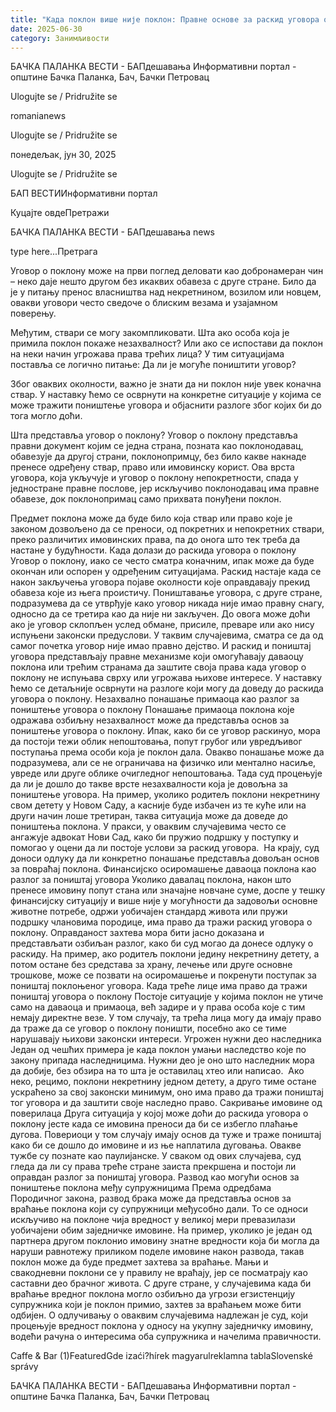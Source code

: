 ```yaml
---
title: "Када поклон више није поклон: Правне основе за раскид уговора о поклону"
date: 2025-06-30
category: Занимљивости
---
```


БАЧКА ПАЛАНКА ВЕСТИ - БАПдешавања Информативни портал - општине Бачка Паланка, Бач, Бачки Петровац

Ulogujte se / Pridružite se

romanianews

Ulogujte se / Pridružite se

понедељак, јун 30, 2025

Ulogujte se / Pridružite se

БАП ВЕСТИИнформативни портал

Куцајте овдеПретражи

БАЧКА ПАЛАНКА ВЕСТИ - БАПдешавања news

type here...Претрага

Уговор о поклону може на први поглед деловати као добронамеран чин – неко даје нешто другом без икаквих обавеза с друге стране. Било да је у питању пренос власништва над некретнином, возилом или новцем, овакви уговори често сведоче о блиским везама и узајамном поверењу.

Међутим, ствари се могу закомпликовати. Шта ако особа која је примила поклон покаже незахвалност? Или ако се испостави да поклон на неки начин угрожава права трећих лица? У тим ситуацијама поставља се логично питање: Да ли је могуће поништити уговор?


Због оваквих околности, важно је знати да ни поклон није увек коначна ствар. У наставку ћемо се осврнути на конкретне ситуације у којима се може тражити поништење уговора и објаснити разлоге због којих би до тога могло доћи.


Шта представља уговор о поклону?
Уговор о поклону представља правни документ којим се једна страна, позната као поклонодавац, обавезује да другој страни, поклонопримцу, без било какве накнаде пренесе одређену ствар, право или имовинску корист.
Ова врста уговора, која укључује и уговор о поклону непокретности, спада у једностране правне послове, јер искључиво поклонодавац има правне обавезе, док поклонопримац само прихвата понуђени поклон.


Предмет поклона може да буде било која ствар или право које је законом дозвољено да се преноси, од покретних и непокретних ствари, преко различитих имовинских права, па до онога што тек треба да настане у будућности.
Када долази до раскида уговора о поклону
Уговор о поклону, иако се често сматра коначним, ипак може да буде окончан или оспорен у одређеним ситуацијама. Раскид настаје када се након закључења уговора појаве околности које оправдавају прекид обавеза које из њега проистичу.
Поништавање уговора, с друге стране, подразумева да се утврђује како уговор никада није имао правну снагу, односно да се третира као да није ни закључен. До овога може доћи ако је уговор склопљен услед обмане, присиле, преваре или ако нису испуњени законски предуслови. У таквим случајевима, сматра се да од самог почетка уговор није имао правно дејство.
И раскид и поништај уговора представљају правне механизме који омогућавају даваоцу поклона или трећим странама да заштите своја права када уговор о поклону не испуњава сврху или угрожава њихове интересе.
У наставку ћемо се детаљније осврнути на разлоге који могу да доведу до раскида уговора о поклону.
Незахвално понашање примаоца као разлог за поништење уговора о поклону
Понашање примаоца поклона које одражава озбиљну незахвалност може да представља основ за поништење уговора о поклону. Ипак, како би се уговор раскинуо, мора да постоји тежи облик непоштовања, попут грубог или увредљивог поступања према особи која је поклон дала.
Овакво понашање може да подразумева, али се не ограничава на физичко или ментално насиље, увреде или друге облике очигледног непоштовања. Тада суд процењује да ли је дошло до такве врсте незахвалности која је довољна за поништење уговора.
На пример, уколико родитељ поклони некретнину свом детету у Новом Саду, а касније буде избачен из те куће или на други начин лоше третиран, таква ситуација може да доведе до поништења поклона. У пракси, у оваквим случајевима често се ангажује адвокат Нови Сад, како би пружио подршку у поступку и помогао у оцени да ли постоје услови за раскид уговора. 
На крају, суд доноси одлуку да ли конкретно понашање представља довољан основ за повраћај поклона.
Финансијско осиромашење даваоца поклона као разлог за поништај уговора
Уколико давалац поклона, након што пренесе имовину попут стана или значајне новчане суме, доспе у тешку финансијску ситуацију и више није у могућности да задовољи основне животне потребе, одржи уобичајен стандард живота или пружи подршку члановима породице, има право да тражи раскид уговора о поклону.
Оправданост захтева мора бити јасно доказана и представљати озбиљан разлог, како би суд могао да донесе одлуку о раскиду.
На пример, ако родитељ поклони једину некретнину детету, а потом остане без средстава за храну, лечење или друге основне трошкове, може се позвати на осиромашење и покренути поступак за поништај поклоњеног уговора.
Када треће лице има право да тражи поништај уговора о поклону
Постоје ситуације у којима поклон не утиче само на даваоца и примаоца, већ задире и у права особа које с тим немају директне везе. У том случају, та трећа лица могу да имају право да траже да се уговор о поклону поништи, посебно ако се тиме нарушавају њихови законски интереси.
Угрожен нужни део наследника
Један од чешћих примера је када поклон умањи наследство које по закону припада наследницима. Нужни део је оно што наследник мора да добије, без обзира на то шта је оставилац хтео или написао. 
Ако неко, рецимо, поклони некретнину једном детету, а друго тиме остане ускраћено за свој законски минимум, оно има право да тражи поништај тог уговора и да заштити своје наследно право.
Сакривање имовине од поверилаца
Друга ситуација у којој може доћи до раскида уговора о поклону јесте када се имовина преноси да би се избегло плаћање дугова. Повериоци у том случају имају основ да туже и траже поништај како би се дошло до имовине и из ње наплатила дуговања. Овакве тужбе су познате као паулијанске.
У сваком од ових случајева, суд гледа да ли су права треће стране заиста прекршена и постоји ли оправдан разлог за поништај уговора.
Развод као могући основ за поништење поклона међу супружницима
Према одредбама Породичног закона, развод брака може да представља основ за враћање поклона који су супружници међусобно дали. То се односи искључиво на поклоне чија вредност у великој мери превазилази уобичајени обим заједничке имовине.
На пример, уколико је један од партнера другом поклонио имовину знатне вредности која би могла да наруши равнотежу приликом поделе имовине након развода, такав поклон може да буде предмет захтева за враћање.
Мањи и свакодневни поклони се у правилу не враћају, јер се посматрају као саставни део брачног живота. С друге стране, у случајевима када би враћање вредног поклона могло озбиљно да угрози егзистенцију супружника који је поклон примио, захтев за враћањем може бити одбијен.
О одлучивању о оваквим случајевима надлежан је суд, који процењује вредност поклона у односу на укупну заједничку имовину, водећи рачуна о интересима оба супружника и начелима правичности.

Caffe & Bar (1)FeaturedGde izaći?hírek magyarulreklamna tablaSlovenské správy

БАЧКА ПАЛАНКА ВЕСТИ - БАПдешавања Информативни портал - општине Бачка Паланка, Бач, Бачки Петровац
